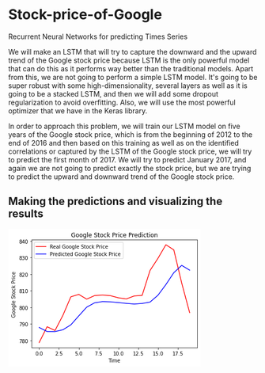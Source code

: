# Stock-price-of-Google

Recurrent Neural Networks for predicting Times Series

We will make an LSTM that will try to capture the downward and the upward
trend of the Google stock price because LSTM is the only powerful model that can do this as it performs way better than the traditional models. Apart from this, we are not going to perform a simple LSTM model. It's going to be super robust with some high-dimensionality, several layers as well as it is going to be a stacked LSTM, and then we will add some dropout regularization to avoid overfitting. Also, we will use the most powerful optimizer that we have in the Keras library.

In order to approach this problem, we will train our LSTM model on five years of the Google stock price, which is from the beginning of 2012 to the end of 2016 and then based on this training as well as on the identified correlations or captured by the LSTM of the Google stock price, we will try to predict the first month of 2017. We will try to predict January 2017, and again we are not going to predict exactly the stock price, but we are trying to predict the upward and downward trend of the Google stock price.

## Making the predictions and visualizing the results

![image](https://github.com/rjnp2/Stock-price-of-Google/blob/main/images/vis.png)
